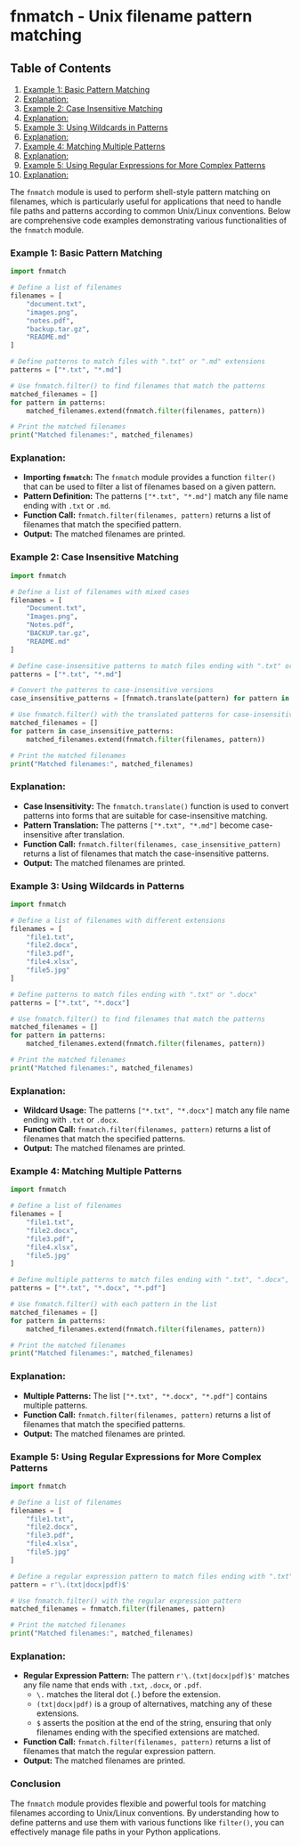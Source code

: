 # fnmatch - Unix filename pattern matching
## Table of Contents

1. [Example 1: Basic Pattern Matching](#example-1-basic-pattern-matching)
2. [Explanation:](#explanation)
3. [Example 2: Case Insensitive Matching](#example-2-case-insensitive-matching)
4. [Explanation:](#explanation)
5. [Example 3: Using Wildcards in Patterns](#example-3-using-wildcards-in-patterns)
6. [Explanation:](#explanation)
7. [Example 4: Matching Multiple Patterns](#example-4-matching-multiple-patterns)
8. [Explanation:](#explanation)
9. [Example 5: Using Regular Expressions for More Complex Patterns](#example-5-using-regular-expressions-for-more-complex-patterns)
10. [Explanation:](#explanation)



The `fnmatch` module is used to perform shell-style pattern matching on filenames, which is particularly useful for applications that need to handle file paths and patterns according to common Unix/Linux conventions. Below are comprehensive code examples demonstrating various functionalities of the `fnmatch` module.

### Example 1: Basic Pattern Matching

```python
import fnmatch

# Define a list of filenames
filenames = [
    "document.txt",
    "images.png",
    "notes.pdf",
    "backup.tar.gz",
    "README.md"
]

# Define patterns to match files with ".txt" or ".md" extensions
patterns = ["*.txt", "*.md"]

# Use fnmatch.filter() to find filenames that match the patterns
matched_filenames = []
for pattern in patterns:
    matched_filenames.extend(fnmatch.filter(filenames, pattern))

# Print the matched filenames
print("Matched filenames:", matched_filenames)
```

### Explanation:
- **Importing `fnmatch`:** The `fnmatch` module provides a function `filter()` that can be used to filter a list of filenames based on a given pattern.
- **Pattern Definition:** The patterns `["*.txt", "*.md"]` match any file name ending with `.txt` or `.md`.
- **Function Call:** `fnmatch.filter(filenames, pattern)` returns a list of filenames that match the specified pattern.
- **Output:** The matched filenames are printed.

### Example 2: Case Insensitive Matching

```python
import fnmatch

# Define a list of filenames with mixed cases
filenames = [
    "Document.txt",
    "Images.png",
    "Notes.pdf",
    "BACKUP.tar.gz",
    "README.md"
]

# Define case-insensitive patterns to match files ending with ".txt" or ".md"
patterns = ["*.txt", "*.md"]

# Convert the patterns to case-insensitive versions
case_insensitive_patterns = [fnmatch.translate(pattern) for pattern in patterns]

# Use fnmatch.filter() with the translated patterns for case-insensitive matching
matched_filenames = []
for pattern in case_insensitive_patterns:
    matched_filenames.extend(fnmatch.filter(filenames, pattern))

# Print the matched filenames
print("Matched filenames:", matched_filenames)
```

### Explanation:
- **Case Insensitivity:** The `fnmatch.translate()` function is used to convert patterns into forms that are suitable for case-insensitive matching.
- **Pattern Translation:** The patterns `["*.txt", "*.md"]` become case-insensitive after translation.
- **Function Call:** `fnmatch.filter(filenames, case_insensitive_pattern)` returns a list of filenames that match the case-insensitive patterns.
- **Output:** The matched filenames are printed.

### Example 3: Using Wildcards in Patterns

```python
import fnmatch

# Define a list of filenames with different extensions
filenames = [
    "file1.txt",
    "file2.docx",
    "file3.pdf",
    "file4.xlsx",
    "file5.jpg"
]

# Define patterns to match files ending with ".txt" or ".docx"
patterns = ["*.txt", "*.docx"]

# Use fnmatch.filter() to find filenames that match the patterns
matched_filenames = []
for pattern in patterns:
    matched_filenames.extend(fnmatch.filter(filenames, pattern))

# Print the matched filenames
print("Matched filenames:", matched_filenames)
```

### Explanation:
- **Wildcard Usage:** The patterns `["*.txt", "*.docx"]` match any file name ending with `.txt` or `.docx`.
- **Function Call:** `fnmatch.filter(filenames, pattern)` returns a list of filenames that match the specified patterns.
- **Output:** The matched filenames are printed.

### Example 4: Matching Multiple Patterns

```python
import fnmatch

# Define a list of filenames
filenames = [
    "file1.txt",
    "file2.docx",
    "file3.pdf",
    "file4.xlsx",
    "file5.jpg"
]

# Define multiple patterns to match files ending with ".txt", ".docx", or ".pdf"
patterns = ["*.txt", "*.docx", "*.pdf"]

# Use fnmatch.filter() with each pattern in the list
matched_filenames = []
for pattern in patterns:
    matched_filenames.extend(fnmatch.filter(filenames, pattern))

# Print the matched filenames
print("Matched filenames:", matched_filenames)
```

### Explanation:
- **Multiple Patterns:** The list `["*.txt", "*.docx", "*.pdf"]` contains multiple patterns.
- **Function Call:** `fnmatch.filter(filenames, pattern)` returns a list of filenames that match the specified patterns.
- **Output:** The matched filenames are printed.

### Example 5: Using Regular Expressions for More Complex Patterns

```python
import fnmatch

# Define a list of filenames
filenames = [
    "file1.txt",
    "file2.docx",
    "file3.pdf",
    "file4.xlsx",
    "file5.jpg"
]

# Define a regular expression pattern to match files ending with ".txt", ".docx", or ".pdf"
pattern = r'\.(txt|docx|pdf)$'

# Use fnmatch.filter() with the regular expression pattern
matched_filenames = fnmatch.filter(filenames, pattern)

# Print the matched filenames
print("Matched filenames:", matched_filenames)
```

### Explanation:
- **Regular Expression Pattern:** The pattern `r'\.(txt|docx|pdf)$'` matches any file name that ends with `.txt`, `.docx`, or `.pdf`.
  - `\.` matches the literal dot (`.`) before the extension.
  - `(txt|docx|pdf)` is a group of alternatives, matching any of these extensions.
  - `$` asserts the position at the end of the string, ensuring that only filenames ending with the specified extensions are matched.
- **Function Call:** `fnmatch.filter(filenames, pattern)` returns a list of filenames that match the regular expression pattern.
- **Output:** The matched filenames are printed.

### Conclusion
The `fnmatch` module provides flexible and powerful tools for matching filenames according to Unix/Linux conventions. By understanding how to define patterns and use them with various functions like `filter()`, you can effectively manage file paths in your Python applications.
